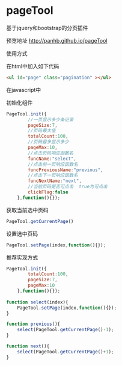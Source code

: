 pageTool
========

基于jquery和bootstrap的分页插件

预览地址   http://panhb.github.io/pageTool


使用方式

在html中加入如下代码
```html
<ul id="page" class="pagination" ></ul>
```

在javascript中

初始化组件
```js
PageTool.init({
		//一页显示多少条记录
		pageSize:7,
		//页码最大值
		totalCount:100,
		//页码最多显示多少
		pageMax:10,
		//点击页码响应函数名
		funcName:"select",
		//点击前一页响应函数名
		funcPreviousName:"previous",
		//点击下一页响应函数名
		funcNextName:"next",
		//当前页码是否可点击  true为可点击
		clickFlag:false
	},function(){});
```


获取当前选中页码
```js
PageTool.getCurrentPage()
```


设置选中页码
```js
PageTool.setPage(index,function(){});
```


推荐实现方式
```js
PageTool.init({
		totalCount:100,
		pageSize:7, 
		pageMax:10 
	},function(){});
	
function select(index){
	PageTool.setPage(index,function(){});
}

function previous(){
	select(PageTool.getCurrentPage()-1);
}

function next(){
	select(PageTool.getCurrentPage()+1);
}
```

